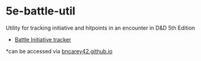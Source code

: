 # 5e-battle-util
Utility for tracking initiative and hitpoints in an encounter in D&amp;D 5th Edition

* [Battle Initiative tracker](./battletracker.html)

*can be accessed via [bncarey42.github.io](bncarey42.github.io)
